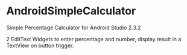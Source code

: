 # AndroidSimpleCalculator
Simple Percentage Calculator for Android Studio 2.3.2

2 EditText Widgets to enter percentage and number, display result in a TextView on button trigger.
